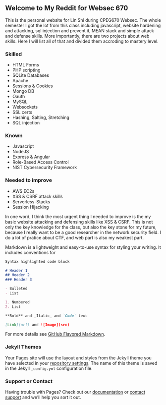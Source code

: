 ## Welcome to My Reddit for Websec 670

This is the personal website for Lin Shi during CPEG670 Websec. The whole semester I got the lot from this class including javascript, website hardening and attacking, sql injection and prevent it, MEAN stack and simple attack and defense skills. More importantly, there are two projects about web skills. Here I will list all of that and divided them accroding to mastery level. 

### Skilled
- HTML Forms
- PHP scripting
- SQLite Databases
- Apache
- Sessions & Cookies
- Mongo DB
- Oauth
- MySQL
- Websockets
- SSL certs
- Hashing, Salting, Stretching
- SQL injection

### Known
- Javascript
- NodeJS
- Express & Angular
- Role-Based Access Control
- NIST Cybersecurity Framework

### Needed to improve
- AWS EC2s
- XSS & CSRF attack skills
- Serverless-Stacks
- Session Hijacking

In one word, I think the most urgent thing I needed to improve is the my basic website attacking and defensing skills like XSS & CSRF. This is not only the key knowledge for the class, but also the key stone for my future, because I really want to be a good researcher in the network security field. I do a lot of pratice about CTF, and web part is also my weakest part. 

Markdown is a lightweight and easy-to-use syntax for styling your writing. It includes conventions for

```markdown
Syntax highlighted code block

# Header 1
## Header 2
### Header 3

- Bulleted
- List

1. Numbered
2. List

**Bold** and _Italic_ and `Code` text

[Link](url) and ![Image](src)
```

For more details see [GitHub Flavored Markdown](https://guides.github.com/features/mastering-markdown/).

### Jekyll Themes

Your Pages site will use the layout and styles from the Jekyll theme you have selected in your [repository settings](https://github.com/double0ten/double0ten.github.io/settings). The name of this theme is saved in the Jekyll `_config.yml` configuration file.

### Support or Contact

Having trouble with Pages? Check out our [documentation](https://help.github.com/categories/github-pages-basics/) or [contact support](https://github.com/contact) and we’ll help you sort it out.
